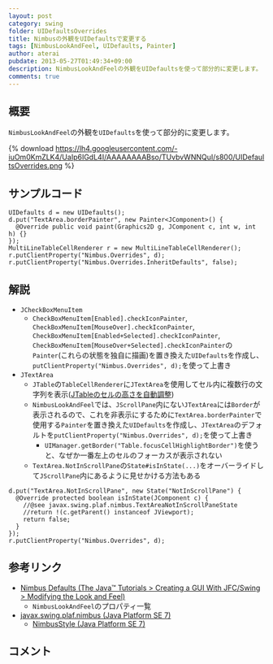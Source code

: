 ```yaml
---
layout: post
category: swing
folder: UIDefaultsOverrides
title: Nimbusの外観をUIDefaultsで変更する
tags: [NimbusLookAndFeel, UIDefaults, Painter]
author: aterai
pubdate: 2013-05-27T01:49:34+09:00
description: NimbusLookAndFeelの外観をUIDefaultsを使って部分的に変更します。
comments: true
---
```

## 概要
`NimbusLookAndFeel`の外観を`UIDefaults`を使って部分的に変更します。

{% download https://lh4.googleusercontent.com/-iuOm0KmZLK4/UaIp6IGdL4I/AAAAAAAABso/TUvbvWNNQuI/s800/UIDefaultsOverrides.png %}

## サンプルコード
<pre class="prettyprint"><code>UIDefaults d = new UIDefaults();
d.put("TextArea.borderPainter", new Painter&lt;JComponent&gt;() {
  @Override public void paint(Graphics2D g, JComponent c, int w, int h) {}
});
MultiLineTableCellRenderer r = new MultiLineTableCellRenderer();
r.putClientProperty("Nimbus.Overrides", d);
r.putClientProperty("Nimbus.Overrides.InheritDefaults", false);
</code></pre>

## 解説
- `JCheckBoxMenuItem`
    - `CheckBoxMenuItem[Enabled].checkIconPainter`, `CheckBoxMenuItem[MouseOver].checkIconPainter`, `CheckBoxMenuItem[Enabled+Selected].checkIconPainter`, `CheckBoxMenuItem[MouseOver+Selected].checkIconPainter`の`Painter`(これらの状態を独自に描画)を置き換えた`UIDefaults`を作成し、`putClientProperty("Nimbus.Overrides", d);`を使って上書き
- `JTextArea`
    - `JTable`の`TableCellRenderer`に`JTextArea`を使用してセル内に複数行の文字列を表示([JTableのセルの高さを自動調整](http://ateraimemo.com/Swing/AutoWrapTableCell.html))
    - `NimbusLookAndFeel`では、`JScrollPane`内にない`JTextArea`には`Border`が表示されるので、これを非表示にするために`TextArea.borderPainter`で使用する`Painter`を置き換えた`UIDefaults`を作成し、`JTextArea`のデフォルトを`putClientProperty("Nimbus.Overrides", d);`を使って上書き
        - `UIManager.getBorder("Table.focusCellHighlightBorder")`を使うと、なぜか一番左上のセルのフォーカスが表示されない
    - `TextArea.NotInScrollPane`の`State#isInState(...)`をオーバーライドして`JScrollPane`内にあるように見せかける方法もある

<!-- dummy comment line for breaking list -->

<pre class="prettyprint"><code>d.put("TextArea.NotInScrollPane", new State("NotInScrollPane") {
  @Override protected boolean isInState(JComponent c) {
    //@see javax.swing.plaf.nimbus.TextAreaNotInScrollPaneState
    //return !(c.getParent() instanceof JViewport);
    return false;
  }
});
r.putClientProperty("Nimbus.Overrides", d);
</code></pre>

## 参考リンク
- [Nimbus Defaults (The Java™ Tutorials > Creating a GUI With JFC/Swing > Modifying the Look and Feel)](http://docs.oracle.com/javase/tutorial/uiswing/lookandfeel/_nimbusDefaults.html)
    - `NimbusLookAndFeel`のプロパティ一覧
- [javax.swing.plaf.nimbus (Java Platform SE 7)](http://docs.oracle.com/javase/jp/7/api/javax/swing/plaf/nimbus/package-summary.html)
    - [NimbusStyle (Java Platform SE 7)](http://docs.oracle.com/javase/jp/7/api/javax/swing/plaf/nimbus/NimbusStyle.html)

<!-- dummy comment line for breaking list -->

## コメント
